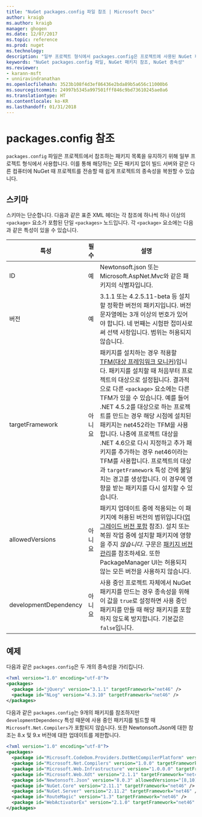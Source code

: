 ```yaml
---
title: "NuGet packages.config 파일 참조 | Microsoft Docs"
author: kraigb
ms.author: kraigb
manager: ghogen
ms.date: 12/07/2017
ms.topic: reference
ms.prod: nuget
ms.technology: 
description: "일부 프로젝트 형식에서 packages.config은 프로젝트에 사용된 NuGet 패키지 목록을 유지 관리합니다."
keywords: "NuGet packages.config 파일, NuGet 패키지 참조, NuGet 종속성"
ms.reviewer:
- karann-msft
- unniravindranathan
ms.openlocfilehash: 3523b108f4d3ef86436e2bda89b5a656c11000b6
ms.sourcegitcommit: 24997b5345a997501fff846c9bd73610245ae0a6
ms.translationtype: HT
ms.contentlocale: ko-KR
ms.lasthandoff: 01/31/2018
---
```

# <a name="packagesconfig-reference"></a>packages.config 참조

`packages.config` 파일은 프로젝트에서 참조하는 패키지 목록을 유지하기 위해 일부 프로젝트 형식에서 사용합니다. 이를 통해 해당하는 모든 패키지 없이 빌드 서버와 같은 다른 컴퓨터에 NuGet 때 프로젝트를 전송할 때 쉽게 프로젝트의 종속성을 복원할 수 있습니다.

## <a name="schema"></a>스키마

스키마는 단순합니다. 다음과 같은 표준 XML 헤더는 각 참조에 하나씩 하나 이상의 `<package>` 요소가 포함된 단일 `<packages>` 노드입니다. 각 `<package>` 요소에는 다음과 같은 특성이 있을 수 있습니다.

| 특성 | 필수 | 설명 |
| --- | --- | --- |
| ID | 예 | Newtonsoft.json 또는 Microsoft.AspNet.Mvc와 같은 패키지의 식별자입니다. | 
| 버전 | 예 | 3.1.1 또는 4.2.5.11-beta 등 설치할 정확한 버전의 패키지입니다. 버전 문자열에는 3개 이상의 번호가 있어야 합니다. 네 번째는 시험판 접미사로써 선택 사항입니다. 범위는 허용되지 않습니다. | 
| targetFramework | 아니요 | 패키지를 설치하는 경우 적용할 [TFM(대상 프레임워크 모니커)](Target-Frameworks.md)입니다. 패키지를 설치할 때 처음부터 프로젝트의 대상으로 설정됩니다. 결과적으로 다른 `<package>` 요소에는 다른 TFM가 있을 수 있습니다. 예를 들어 .NET 4.5.2를 대상으로 하는 프로젝트를 만드는 경우 해당 시점에 설치된 패키지는 net452라는 TFM을 사용합니다. 나중에 프로젝트 대상을 .NET 4.6으로 다시 지정하고 추가 패키지를 추가하는 경우 net46이라는 TFM를 사용합니다. 프로젝트의 대상과 `targetFramework` 특성 간에 불일치는 경고를 생성합니다. 이 경우에 영향을 받는 패키지를 다시 설치할 수 있습니다. | 
| allowedVersions | 아니요 | 패키지 업데이트 중에 적용되는 이 패키지에 허용된 버전의 범위입니다([업그레이드 버전 포함](../consume-packages/reinstalling-and-updating-packages.md#constraining-upgrade-versions) 참조). 설치 또는 복원 작업 중에 설치할 패키지에 영향을 주지 *않습니다*. 구문은 [패키지 버전 관리](../reference/package-versioning.md#version-ranges-and-wildcards)를 참조하세요. 또한 PackageManager UI는 허용되지 않는 모든 버전을 사용하지 않습니다. | 
| developmentDependency | 아니요 | 사용 중인 프로젝트 자체에서 NuGet 패키지를 만드는 경우 종속성을 위해 이 값을 `true`로 설정하면 사용 중인 패키지를 만들 때 해당 패키지를 포함하지 않도록 방지합니다. 기본값은 `false`입니다. | 

## <a name="examples"></a>예제

다음과 같은 `packages.config`은 두 개의 종속성을 가리킵니다.

```xml
<?xml version="1.0" encoding="utf-8"?>
<packages>
  <package id="jQuery" version="3.1.1" targetFramework="net46" />
  <package id="NLog" version="4.3.10" targetFramework="net46" />
</packages>
```

다음과 같은 `packages.config`는 9개의 패키지를 참조하지만 `developmentDependency` 특성 때문에 사용 중인 패키지를 빌드할 때 `Microsoft.Net.Compilers`가 포함되지 않습니다. 또한 Newtonsoft.Json에 대한 참조는 8.x 및 9.x 버전에 대한 업데이트를 제한합니다.

```xml
<?xml version="1.0" encoding="utf-8"?>
<packages>
  <package id="Microsoft.CodeDom.Providers.DotNetCompilerPlatform" version="1.0.0" targetFramework="net46" />
  <package id="Microsoft.Net.Compilers" version="1.0.0" targetFramework="net46" developmentDependency="true" />
  <package id="Microsoft.Web.Infrastructure" version="1.0.0.0" targetFramework="net46" />
  <package id="Microsoft.Web.Xdt" version="2.1.1" targetFramework="net46" />
  <package id="Newtonsoft.Json" version="8.0.3" allowedVersions="[8,10)" targetFramework="net46" />
  <package id="NuGet.Core" version="2.11.1" targetFramework="net46" />
  <package id="NuGet.Server" version="2.11.2" targetFramework="net46" />
  <package id="RouteMagic" version="1.3" targetFramework="net46" />
  <package id="WebActivatorEx" version="2.1.0" targetFramework="net46" />
</packages>
```

